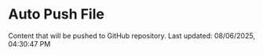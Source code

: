 # Auto Push File

Content that will be pushed to GitHub repository.
Last updated: 08/06/2025, 04:30:47 PM